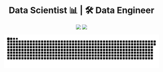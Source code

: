 <h1 align='center'> Data Scientist 📊 | 🛠️ Data Engineer </h1>
<!--
## Github Stats &nbsp;📊
<br>
-->

<p align='center'>
  <img src="https://github-readme-stats.vercel.app/api?username=joseluisalmendral&show_icons=true&theme=github_dark">
  <img src="https://github-readme-stats.anuraghazra1.vercel.app/api/top-langs/?username=joseluisalmendral&theme=dark&hide_border=true&no-bg=true&no-frame=true&langs_count=10">
</p>

![snake gif](https://github.com/TekyaygilFethi/TekyaygilFethi/blob/output/github-contribution-grid-snake.svg)

<!--## Skills <img src="https://media2.giphy.com/media/QssGEmpkyEOhBCb7e1/giphy.gif?cid=ecf05e47a0n3gi1bfqntqmob8g9aid1oyj2wr3ds3mg700bl&rid=giphy.gif" width=32px>-->


